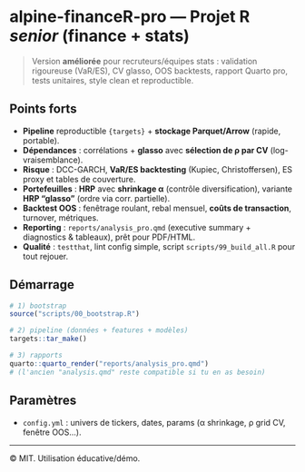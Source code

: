 # alpine-financeR-pro — Projet R *senior* (finance + stats) 

> Version **améliorée** pour recruteurs/équipes stats : validation rigoureuse (VaR/ES), CV glasso, OOS backtests,
> rapport Quarto pro, tests unitaires, style clean et reproductible.

## Points forts
- **Pipeline** reproductible `{targets}` + **stockage Parquet/Arrow** (rapide, portable).
- **Dépendances** : corrélations + **glasso** avec **sélection de ρ par CV** (log-vraisemblance).
- **Risque** : DCC-GARCH, **VaR/ES backtesting** (Kupiec, Christoffersen), ES proxy et tables de couverture.
- **Portefeuilles** : **HRP** avec **shrinkage α** (contrôle diversification), variante **HRP “glasso”** (ordre via corr. partielle).
- **Backtest OOS** : fenêtrage roulant, rebal mensuel, **coûts de transaction**, turnover, métriques.
- **Reporting** : `reports/analysis_pro.qmd` (executive summary + diagnostics & tableaux), prêt pour PDF/HTML.
- **Qualité** : `testthat`, lint config simple, script `scripts/99_build_all.R` pour tout rejouer.

## Démarrage
```r
# 1) bootstrap
source("scripts/00_bootstrap.R")

# 2) pipeline (données + features + modèles)
targets::tar_make()

# 3) rapports
quarto::quarto_render("reports/analysis_pro.qmd")
# (l'ancien "analysis.qmd" reste compatible si tu en as besoin)
```

## Paramètres
- `config.yml` : univers de tickers, dates, params (α shrinkage, ρ grid CV, fenêtre OOS...).

---

© MIT. Utilisation éducative/démo.
